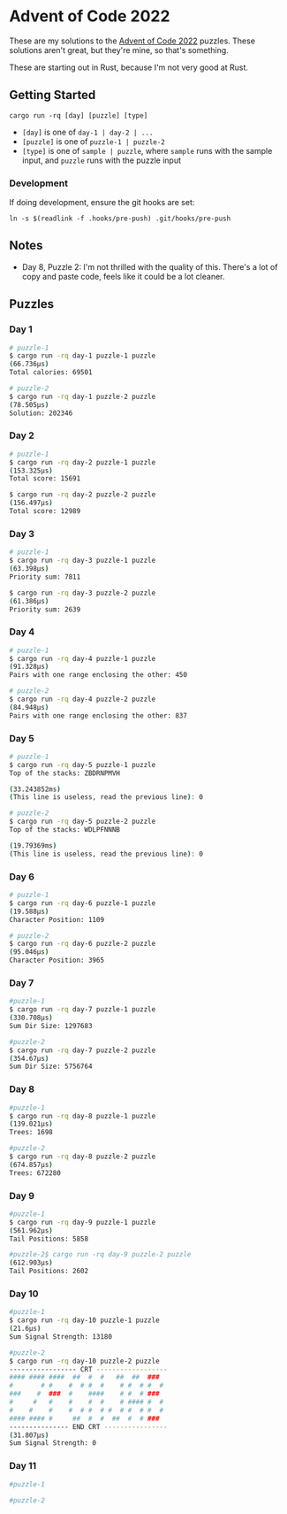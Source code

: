 # Advent of Code 2022

These are my solutions to the [Advent of Code 2022](https://adventofcode.com/2022) puzzles. These solutions aren't great, but they're mine, so that's something.

These are starting out in Rust, because I'm not very good at Rust.

## Getting Started

`cargo run -rq [day] [puzzle] [type]`

- `[day]` is one of `day-1 | day-2 | ...`
- `[puzzle]` is one of `puzzle-1 | puzzle-2`
- `[type]` is one of `sample | puzzle`, where `sample` runs with the sample input, and `puzzle` runs with the puzzle input

### Development

If doing development, ensure the git hooks are set:

`ln -s $(readlink -f .hooks/pre-push) .git/hooks/pre-push`

## Notes

- Day 8, Puzzle 2: I'm not thrilled with the quality of this. There's a lot of copy and paste code, feels like it could be a lot cleaner.

## Puzzles
### Day 1

```sh
# puzzle-1
$ cargo run -rq day-1 puzzle-1 puzzle
(66.736µs)
Total calories: 69501

# puzzle-2
$ cargo run -rq day-1 puzzle-2 puzzle
(78.505µs)
Solution: 202346
```

### Day 2

```sh
# puzzle-1
$ cargo run -rq day-2 puzzle-1 puzzle
(153.325µs)
Total score: 15691

$ cargo run -rq day-2 puzzle-2 puzzle
(156.497µs)
Total score: 12989
```

### Day 3

```sh
# puzzle-1
$ cargo run -rq day-3 puzzle-1 puzzle
(63.398µs)
Priority sum: 7811

$ cargo run -rq day-3 puzzle-2 puzzle
(61.386µs)
Priority sum: 2639
```
### Day 4

```sh
# puzzle-1
$ cargo run -rq day-4 puzzle-1 puzzle
(91.328µs)
Pairs with one range enclosing the other: 450

# puzzle-2
$ cargo run -rq day-4 puzzle-2 puzzle
(84.948µs)
Pairs with one range enclosing the other: 837
```

### Day 5

```sh
# puzzle-1
$ cargo run -rq day-5 puzzle-1 puzzle
Top of the stacks: ZBDRNPMVH

(33.243852ms)
(This line is useless, read the previous line): 0

# puzzle-2
$ cargo run -rq day-5 puzzle-2 puzzle
Top of the stacks: WDLPFNNNB

(19.79369ms)
(This line is useless, read the previous line): 0
```

### Day 6

```sh
# puzzle-1
$ cargo run -rq day-6 puzzle-1 puzzle
(19.588µs)
Character Position: 1109

# puzzle-2
$ cargo run -rq day-6 puzzle-2 puzzle
(95.046µs)
Character Position: 3965
```
### Day 7

```sh
#puzzle-1
$ cargo run -rq day-7 puzzle-1 puzzle
(330.708µs)
Sum Dir Size: 1297683

#puzzle-2
$ cargo run -rq day-7 puzzle-2 puzzle
(354.67µs)
Sum Dir Size: 5756764
```

### Day 8

```sh
#puzzle-1
$ cargo run -rq day-8 puzzle-1 puzzle
(139.021µs)
Trees: 1698

#puzzle-2
$ cargo run -rq day-8 puzzle-2 puzzle
(674.857µs)
Trees: 672280
```

### Day 9

```sh
#puzzle-1
$ cargo run -rq day-9 puzzle-1 puzzle
(561.962µs)
Tail Positions: 5858

#puzzle-2$ cargo run -rq day-9 puzzle-2 puzzle
(612.903µs)
Tail Positions: 2602
```

### Day 10

```sh
#puzzle-1
$ cargo run -rq day-10 puzzle-1 puzzle
(21.6µs)
Sum Signal Strength: 13180

#puzzle-2
$ cargo run -rq day-10 puzzle-2 puzzle
----------------- CRT ------------------
#### #### ####  ##  #  #   ##  ##  ###
#       # #    #  # #  #    # #  # #  #
###    #  ###  #    ####    # #  # ###
#     #   #    #    #  #    # #### #  #
#    #    #    #  # #  # #  # #  # #  #
#### #### #     ##  #  #  ##  #  # ###
--------------- END CRT ----------------
(31.807µs)
Sum Signal Strength: 0
```


### Day 11

```sh
#puzzle-1

#puzzle-2

```


